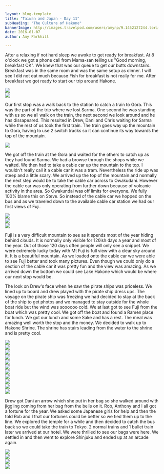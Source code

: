```yaml
---

layout: blog-template
title: "Taiwan and Japan - Day 11"
subHeading: "The Culture of Hakone"
bannerImage: http://images.travelpod.com/users/amynp/9.1452127244.tori-gate.jpg
date: 2016-01-07
author: Amy Parkhill

---
```

After a relaxing if not hard sleep we awoke to get ready for breakfast. At 8 o'clock we got a phone call from Mama-san telling us "Good morning, breakfast OK". We knew that was our queue to get our butts downstairs. Breakfast was in the same room and was the same setup as dinner. I will see I did not eat much because Fish for breakfast is not really for me. After breakfast we got ready to start our trip around Hakone.

<div class="center-image"><img src="http://images.travelpod.com/users/amynp/9.1452304009.breakfast.jpg" /></div>
<div class="center-image"><img src="http://images.travelpod.com/users/amynp/9.1452304009.hotel-senkei.jpg" /></div>


Our first stop was a walk back to the station to catch a train to Gora. This was the part of the trip where we lost Sarma. One second he was standing with us so we all walk on the train, the next second we look around and he has dissapeared. This resulted in Drew, Dani and Chris waiting for Sarma while the rest of us took the first train. The train goes way up the mountain to Gora, having to use 2 switch tracks so it can continue its way towards the top of the mountain. 

<div class="center-image"><img src="http://images.travelpod.com/users/amynp/9.1452304009.the-cable-car.jpg" /></div>


We got off the train at the Gora and waited for the others to catch up as they had found Sarma. We had a browse through the shops while we waited. We then had to take a cable car up the mountain to the top. I wouldn't really call it a cable car it was a tram. Nevertheless the ride up was steep and a little scary. We arrived up the top of the mountain and normally the next step would be to take the cable car across to Owakudani. However  the cable car was only operating from further down because of volcanic activity in the area. So Owakundai was off limits for everyone. We fully 100% blame this on Steve. So instead of the cable car we hopped on the bus and as we traveled down to the available cable car station we had our first views of Fuji.

<div class="center-image"><img src="http://images.travelpod.com/users/amynp/9.1452304009.drew-on-fake-cable-car.jpg" /></div>
<div class="center-image"><img src="http://images.travelpod.com/users/amynp/9.1452304009.mt-fuji.jpg" /></div>
<div class="center-image"><img src="http://images.travelpod.com/users/amynp/9.1452304009.steve.jpg" /></div>


Fuji is a very difficult mountain to see as it spends most of the year hiding behind clouds. It is normally only visible for 120ish days a year and most of the year. Out of those 120 days often people will only see a snippet. We were extremely lucky today with Mt Fuji is full view with a clear sky around it. It is a beautiful mountain. As we loaded onto the cable car we were able to see Fuji better and took many pictures. Even though we could only do a section of the cable car it was pretty fun and the view was amazing. As we arrived down the bottom we could see Lake Hakone which would be where our next stop would be. 

The look on Drew's face when he saw the pirate ships was priceless. We lined up to board and drew played with the pirate ship dress ups. The voyage on the pirate ship was freezing we had decided to stay at the back of the ship to get photos and we managed to stay outside for the whole boat ride but the wind was soooooo cold. We at last got to see Fuji from the boat which was pretty cool. We got off the boat and found a Ramen place for lunch. We got our lunch and some Sake and has a rest. The meal was amazing well worth the stop and the money. We decided to walk up to Hakone Shrine. The shrine has stairs leading from the water to the shrine and is pretty cool.

<div class="center-image"><img src="http://images.travelpod.com/users/amynp/9.1452304009.drew-being-a-pirate.jpg" /></div>
<div class="center-image"><img src="http://images.travelpod.com/users/amynp/9.1452304009.pirate-ships.jpg" /></div>
<div class="center-image"><img src="http://images.travelpod.com/users/amynp/9.1452304009.1-mast.jpg" /></div>
<div class="center-image"><img src="http://images.travelpod.com/users/amynp/9.1452304009.on-the-boat.jpg" /></div>
<div class="center-image"><img src="http://images.travelpod.com/users/amynp/9.1452304009.drew-and-dani.jpg" /></div>
<div class="center-image"><img src="http://images.travelpod.com/users/amynp/9.1452304009.whole-group-on-boat.jpg" /></div>
<div class="center-image"><img src="http://images.travelpod.com/users/amynp/9.1452304009.us-and-fuji.jpg" /></div>
<div class="center-image"><img src="http://images.travelpod.com/users/amynp/9.1452304009.fuji-time.jpg" /></div>
<div class="center-image"><img src="http://images.travelpod.com/users/amynp/9.1452304009.chris-eating-fuji.jpg" /></div>
<div class="center-image"><img src="http://images.travelpod.com/users/amynp/9.1452304009.1-sake.jpg" /></div>
<div class="center-image"><img src="http://images.travelpod.com/users/amynp/9.1452304009.lunch.jpg" /></div>

Drew got Dani an arrow which she put in her bag so she walked around with jiggling coming from her bag from the bells on it. Rob, Anthony and I all got a fortune for the year. We asked some Japanese girls for help and then the told Rob and I that our fortunes could be better so we tied them up to the line.  We explored the temple for a while and then decided to catch the bus back so we could take the train to Tokyo. 2 normal trains and 1 bullet train later we arrived at our hotel. We were thrilled to see our bags were here. We settled in and then went to explore Shinjuku and ended up at an arcade again. 

<div class="center-image"><img src="http://images.travelpod.com/users/amynp/9.1452304009.hakone-shrine.jpg" /></div>
<div class="center-image"><img src="http://images.travelpod.com/users/amynp/9.1452304009.us-at-hakone-shrine.jpg" /></div>
<div class="center-image"><img src="http://images.travelpod.com/users/amynp/9.1452304009.chris-and-melon-bread.jpg" /></div>
<div class="center-image"><img src="http://images.travelpod.com/users/amynp/9.1452304009.anthonys-starbucks-cup.jpg" /></div>
